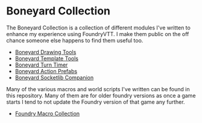 # Boneyard Collection

The Boneyard Collection is a collection of different modules I've written to enhance my experience using FoundryVTT. I make them public on the off chance someone else happens to find them useful too.

- [Boneyard Drawing Tools](https://github.com/operation404/boneyard-drawing-tools)
- [Boneyard Template Tools](https://github.com/operation404/boneyard-template-tools)
- [Boneyard Turn Timer](https://github.com/operation404/boneyard-turn-timer)
- [Boneyard Action Prefabs](https://github.com/operation404/boneyard-action-prefabs)
- [Boneyard Socketlib Companion](https://github.com/operation404/boneyard-socketlib-companion)

Many of the various macros and world scripts I've written can be found in this repository. Many of them are for older foundry versions as once a game starts I tend to not update the Foundry version of that game any further.

- [Foundry Macro Collection](https://github.com/operation404/foundry_macro_collection)
